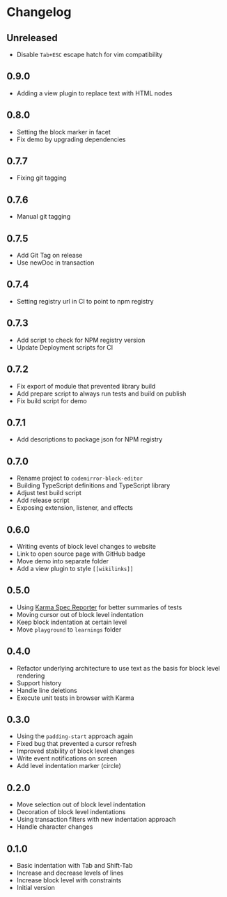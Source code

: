 # Changelog

## Unreleased

- Disable `Tab+ESC` escape hatch for vim compatibility

## 0.9.0

- Adding a view plugin to replace text with HTML nodes

## 0.8.0

- Setting the block marker in facet
- Fix demo by upgrading dependencies

## 0.7.7

- Fixing git tagging

## 0.7.6

- Manual git tagging

## 0.7.5

- Add Git Tag on release
- Use newDoc in transaction

## 0.7.4

- Setting registry url in CI to point to npm registry

## 0.7.3

- Add script to check for NPM registry version
- Update Deployment scripts for CI

## 0.7.2

- Fix export of module that prevented library build
- Add prepare script to always run tests and build on publish
- Fix build script for demo

## 0.7.1

- Add descriptions to package json for NPM registry

## 0.7.0

- Rename project to `codemirror-block-editor`
- Building TypeScript definitions and TypeScript library
- Adjust test build script
- Add release script
- Exposing extension, listener, and effects

## 0.6.0

- Writing events of block level changes to website
- Link to open source page with GitHub badge
- Move demo into separate folder
- Add a view plugin to style `[[wikilinks]]`

## 0.5.0

- Using [Karma Spec Reporter](https://www.npmjs.com/package/karma-spec-reporter) for better summaries of tests
- Moving cursor out of block level indentation
- Keep block indentation at certain level
- Move `playground` to `learnings` folder

## 0.4.0

- Refactor underlying architecture to use text as the basis for block level rendering
- Support history
- Handle line deletions
- Execute unit tests in browser with Karma

## 0.3.0

- Using the `padding-start` approach again
- Fixed bug that prevented a cursor refresh
- Improved stability of block level changes
- Write event notifications on screen
- Add level indentation marker (circle)

## 0.2.0

- Move selection out of block level indentation
- Decoration of block level indentations
- Using transaction filters with new indentation approach
- Handle character changes

## 0.1.0

- Basic indentation with Tab and Shift-Tab
- Increase and decrease levels of lines
- Increase block level with constraints
- Initial version
